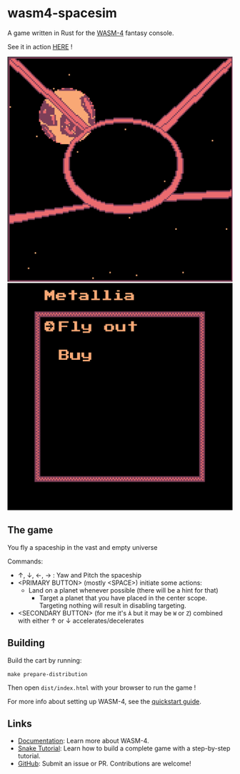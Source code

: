 # wasm4-spacesim

A game written in Rust for the [WASM-4](https://wasm4.org) fantasy console.

See it in action [HERE](https://itch.io/embed-upload/7476472?color=333333) !

[![First Screenshot](./assets/screenshot.png)](https://stephanetrebel.itch.io/spacerpg-wasm4)
[![Second Screenshot](./assets/screenshot2.png)](https://stephanetrebel.itch.io/spacerpg-wasm4)

## The game

You fly a spaceship in the vast and empty universe

Commands:
- ↑, ↓, ←, → : Yaw and Pitch the spaceship
- \<PRIMARY BUTTON\> (mostly \<SPACE\>) initiate some actions:
  - Land on a planet whenever possible (there will be a hint for that)
	- Target a planet that you have placed in the center scope. Targeting nothing will result in disabling targeting.
- \<SECONDARY BUTTON\> (for me it's `À` but it may be `W` or `Z`) combined with either ↑ or ↓ accelerates/decelerates

## Building

Build the cart by running:

```shell
make prepare-distribution
```

Then open `dist/index.html` with your browser to run the game !


For more info about setting up WASM-4, see the [quickstart guide](https://wasm4.org/docs/getting-started/setup?code-lang=rust#quickstart).

## Links

- [Documentation](https://wasm4.org/docs): Learn more about WASM-4.
- [Snake Tutorial](https://wasm4.org/docs/tutorials/snake/goal): Learn how to build a complete game
  with a step-by-step tutorial.
- [GitHub](https://github.com/aduros/wasm4): Submit an issue or PR. Contributions are welcome!
